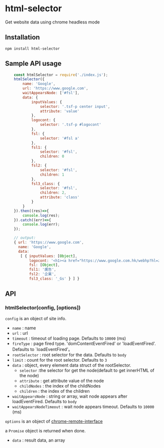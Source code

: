 # html-selector

Get website data using chrome headless mode

## Installation

```
npm install html-selector
```

## Sample API usage

```js
    const htmlSelector = require('./index.js');
    htmlSelector({
        name: 'Google',
        url: 'https://www.google.com',
        waitAppearsNode: ['#fsl'],
        data: {
            inputValues: { 
                selector: '.tsf-p center input',
                attribute: 'value'
            },
            logocont: {
                selector: '.tsf-p #logocont'
            },
            fsl: {
                selector: '#fsl a'
            },
            fsl1: {
                selector: '#fsl',
                children: 0
            },
            fsl2: {
                selector: '#fsl',
                children: 1
            },
            fsl3_class: {
                selector: '#fsl',
                children: 2,
                attribute: 'class'
            }
        }
    }).then((res)=>{
        console.log(res);
    }).catch((err)=>{
        console.log(err);
    });

    // output:
    { url: 'https://www.google.com',
      name: 'Google',
      data:
       [ { inputValues: [Object],
           logocont: '<h1><a href="https://www.google.com.hk/webhp?hl=zh-TW&amp;sa=X&amp;ved=0ahUKEwj9y-ytmdvUAhWIsJQKHTAmAs8QPAgD" title="Google 首頁" id="logo" data-hveid="3"><img src="/images/branding/googlelogo/2x/googlelogo_color_120x44dp.png" alt="Google" height="44" width="120" onload="google.aft&amp;&amp;google.aft(this)"></a></h1>',
           fsl: [Object],
           fsl1: '廣告',
           fsl2: '企業',
           fsl3_class: '_Gs' } ] }
```


## API

### htmlSelector(config, [options])

`config` is an object of site info.

* `name` : name
* `url` : url
* `timeout` : timeout of loading page. Defaults to `10000` (ms)
* `fireType` : page fired type. 'domContentEventFired' or 'loadEventFired'. Defaults to `loadEventFired'。
* `rootSelector` : root selector for the data. Defaults to `body`
* `limit` : count for the root selector. Defaults to `3`
* `data` : object, every element data struct of the rootSelector.
    - `selector` :the selector for get the node(default to get innerHTML of the node)
    - `attribute` : get attribute value of the node
    - `childNodes` : the index of the childNodes
    - `children` : the index of the children
* `waitAppearsNode` : string or array, wait node appears after loadEventFired. Defaults to `body`
* `waitAppearsNodeTimeout` : wait node appears timeout. Defaults to `10000` (ms)

`options` is an object of [chrome-remote-interface](https://github.com/cyrus-and/chrome-remote-interface#cdpoptions-callback)

a `Promise` object is returned when done.

* `data` : result data, an array





